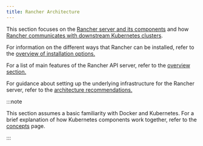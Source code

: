 ```yaml
---
title: Rancher Architecture
---
```


<head>
  <link rel="canonical" href="https://ranchermanager.docs.rancher.com/reference-guides/rancher-manager-architecture"/>
</head>

This section focuses on the [Rancher server and its components](rancher-server-and-components.md) and how [Rancher communicates with downstream Kubernetes clusters](communicating-with-downstream-user-clusters.md).

For information on the different ways that Rancher can be installed, refer to the [overview of installation options.](../../getting-started/installation-and-upgrade/installation-and-upgrade.md#overview-of-installation-options)

For a list of main features of the Rancher API server, refer to the [overview section.](../../getting-started/overview.md#features-of-the-rancher-api-server)

For guidance about setting up the underlying infrastructure for the Rancher server, refer to the [architecture recommendations.](architecture-recommendations.md)

:::note

This section assumes a basic familiarity with Docker and Kubernetes. For a brief explanation of how Kubernetes components work together, refer to the [concepts](../kubernetes-concepts.md) page.

:::